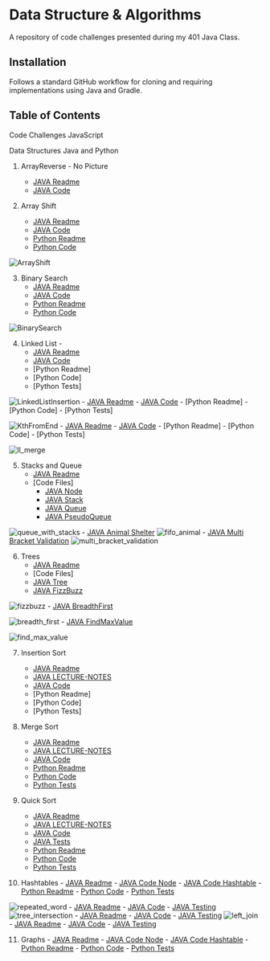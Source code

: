 # Data Structure & Algorithms
A repository of code challenges presented during my 401 Java Class.

## Installation
Follows a standard GitHub workflow for cloning and requiring implementations using Java and Gradle.

## Table of Contents
Code Challenges JavaScript

Data Structures Java and Python

1.  ArrayReverse - No Picture
    - [JAVA Readme](./401d56/code-challenges/ArrayReverse/README.md)
    - [JAVA Code](./401d56/code-challenges/ArrayReverse/ArrayReverse.java)
   
2.  Array Shift 
    - [JAVA Readme](./401d56/code-challenges/gradle/src/main/java/README_ArrayShift.md)
    - [JAVA Code](./401d56/code-challenges/gradle/src/main/java/ArrayShift.java)
    - [Python Readme](./401d10/challenges/array_shift/READEME.md)
    - [Python Code](./401d10/challenges/array_shift/array_shift.py)
    
![ArrayShift]
   
3.  Binary Search 
    - [JAVA Readme](./401d56/code-challenges/gradle/src/main/java/README_BinarySearch.md)
    - [JAVA Code](./401d56/code-challenges/gradle/src/main/java/BinarySearch.java)
    - [Python Readme](./401d10/challenges/array_binary_search/README.md)
    - [Python Code](./401d10/challenges/array_binary_search/array_binary_search.py)
    
![BinarySearch]

4.  Linked List - 
    - [JAVA Readme](./401d56/code-challenges/gradle/src/main/java/linkedList/README_LinkedList.md)
    - [JAVA Code](./401d56/code-challenges/gradle/src/main/java/linkedList/LinkedList.java)
    - [Python Readme]
    - [Python Code]
    - [Python Tests]
    
![LinkedListInsertion]
    - [JAVA Readme](./401d56/code-challenges/gradle/src/main/java/linkedList/README_LinkedList.md)
    - [JAVA Code](./401d56/code-challenges/gradle/src/main/java/linkedList/LinkedList.java)
    - [Python Readme]
    - [Python Code]
    - [Python Tests]
    
![KthFromEnd]
    - [JAVA Readme](./401d56/code-challenges/gradle/src/main/java/linkedList/README_LinkedList.md)
    - [JAVA Code](./401d56/code-challenges/gradle/src/main/java/linkedList/LinkedList.java)
    - [Python Readme]
    - [Python Code]
    - [Python Tests]
    
![ll_merge]

5.  Stacks and Queue
    - [JAVA Readme](./401d56/code-challenges/gradle/src/main/java/stacksandqueues/README.md)
    - [Code Files]
        - [JAVA Node](./401d56/code-challenges/gradle/src/main/java/stacksandqueues/Node.java)
        - [JAVA Stack](./401d56/code-challenges/gradle/src/main/java/stacksandqueues/Stack.java)
        - [JAVA Queue](./401d56/code-challenges/gradle/src/main/java/stacksandqueues/Queue.java)
        - [JAVA PseudoQueue](./401d56/code-challenges/gradle/src/main/java/stacksandqueues/queueWithStacks.java)

![queue_with_stacks]
        - [JAVA Animal Shelter](./401d56/code-challenges/gradle/src/main/java/stacksandqueues/AnimalShelter.java)
![fifo_animal]
        - [JAVA Multi Bracket Validation](./401d56/code-challenges/gradle/src/main/java/stacksandqueues/multi_bracket>validation.java)
![multi_bracket_validation]

6.  Trees
    - [JAVA Readme](./401d56/code-challenges/gradle/src/main/java/tree/README.md)
    - [Code Files]
    - [JAVA Tree](./401d56/code-challenges/gradle/src/main/java/tree/Tree.java)
    - [JAVA FizzBuzz](./401d56/code-challenges/gradle/src/main/java/tree/FizzBuzzTree.java)

![fizzbuzz]
    - [JAVA BreadthFirst](./401d56/code-challenges/gradle/src/main/java/tree/Tree.java)

![breadth_first]
    - [JAVA FindMaxValue](./401d56/code-challenges/gradle/src/main/java/tree/Tree.java)

![find_max_value]
    
7.  Insertion Sort
    - [JAVA Readme](./401d56/code-challenges/gradle/src/main/java/InsertionSort/README.md)
    - [JAVA LECTURE-NOTES](./401d56/code-challenges/gradle/src/main/java/InsertionSort/LECTURE-NOTES.md)
    - [JAVA Code](./401d56/code-challenges/gradle/src/main/java/InsertionSort/InsertionSort.java)
    - [Python Readme]
    - [Python Code]
    - [Python Tests]
    
8.  Merge Sort
    - [JAVA Readme](./401d56/code-challenges/gradle/src/main/java/MergeSort/README.md)
    - [JAVA LECTURE-NOTES](./401d56/code-challenges/gradle/src/main/java/MergeSort/LECTURE-NOTES.md)
    - [JAVA Code](./401d56/code-challenges/gradle/src/main/java/InsertionSort/MergeSort.java)
    - [Python Readme](./401d10/challenges/merge_sort/README.md)
    - [Python Code](./401d10/challenges/merge_sort/merge_sort.py)
    - [Python Tests](./401d10/challenges/merge_sort/test_merge_sort.py)
    
9.  Quick Sort
    - [JAVA Readme](./401d56/code-challenges/gradle/src/main/java/QuickSort/README.md)
    - [JAVA LECTURE-NOTES](./401d56/code-challenges/gradle/src/main/java/QuickSort/LECTURE-NOTES.md)
    - [JAVA Code](./401d56/code-challenges/gradle/src/main/java/QuickSort/QuickSort.java)
    - [JAVA Tests](./401d56/code-challenges/gradle/src/test/java/QuickSort/QuickSortTest.java)
    - [Python Readme](./401d10/challenges/quicksort/README.md)
    - [Python Code](./401d10/challenges/quicksort/quicksort.py)
    - [Python Tests](./401d10/challenges/quicksort/test_quicksort.py)   
    
10.  Hashtables 
    - [JAVA Readme](./401d56/code-challenges/gradle/src/main/java/hashtable/README.md)
    - [JAVA Code Node](./401d56/code-challenges/gradle/src/main/java/hashtable/Node.java)
    - [JAVA Code Hashtable](./401d56/code-challenges/gradle/src/main/java/hashtable/Hashtable.java)
    - [Python Readme](./401d10/data_structures/hash_table/README.md)
    - [Python Code](./401d10/data_structures/hash_table/hash_table.py)
    - [Python Tests](./401d10/data_structures/hash_table/test_hash_table.py)
    
![repeated_word]
    - [JAVA Readme](./401d56/code-challenges/gradle/src/main/java/hashtable/README.md)
    - [JAVA Code](./401d56/code-challenges/gradle/src/main/java/hashtable/RepeatWord.java)
    - [JAVA Testing](./401d56/code-challenges/gradle/src/test/java/hashtable/RepeatWordTest.java)
![tree_intersection]
    - [JAVA Readme](./401d56/code-challenges/gradle/src/main/java/hashtable/README.md)
    - [JAVA Code](./401d56/code-challenges/gradle/src/main/java/hashtable/TreeIntersectiomn.java)
    - [JAVA Testing](./401d56/code-challenges/gradle/src/test/java/hashtable/TreeIntersectionTest.java)
![left_join]
    - [JAVA Readme](./401d56/code-challenges/gradle/src/main/java/hashtable/README.md)
    - [JAVA Code](./401d56/code-challenges/gradle/src/main/java/hashtable/LeftJoin.java)
    - [JAVA Testing](./401d56/code-challenges/gradle/src/test/java/hashtable/LeftJoinTest.java)

11.  Graphs
    - [JAVA Readme](./401d56/code-challenges/gradle/src/main/java/)
    - [JAVA Code Node](./401d56/code-challenges/gradle/src/main/java/)
    - [JAVA Code Hashtable](./401d56/code-challenges/gradle/src/main/java/)
    - [Python Readme](./401d10/data_structures/graph/README.md)
    - [Python Code](./401d10/data_structures/graph/graph.py)
    - [Python Tests](./401d10/data_structures/graph/graphtest.py)
    
    
    
  
[ArrayShift]: ./401d56/assets/arrayshift_java.png
[BinarySearch]: ./401d56/assets/array_binary_search.jpg
[LinkedListInsertion]: ./401d56/assets/linked_list_insertion.jpeg
[KthFromEnd]: ./401d56/assets/KthFromEnd.JPG
[ll_merge]: ./401d56/assets/ll_merge.jpeg
[queue_with_stacks]: ./401d56/assets/queue_with_stacks.jpeg
[fifo_animal]: ./401d56/assets/fifo_animal.jpeg
[multi_bracket_validation]: ./401d56/assets/multi_bracket_validation.jpeg
[fizzbuzz]: ./401d56/assets/fizz_buzz_tree.jpg
[breadth_first]: ./401d56/assets/breadth_first.jpeg
[find_max_value]: ./401d56/assets/find_max_value.jpeg
[repeated_word]: ./401d56/assets/hash_repeat_words.jpeg
[tree_intersection]: ./401d56/assets/tree_intersection.jpeg
[left_join]: ./401d56/assets/LeftJoin.jpeg
